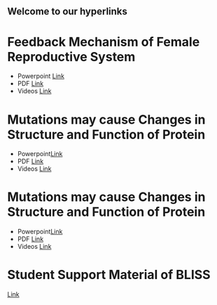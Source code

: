 ## Welcome to our hyperlinks

# Feedback Mechanism of Female Reproductive System 
- Powerpoint [Link](url)
- PDF [Link](url)
- Videos [Link](url)

# Mutations may cause Changes in Structure and Function of Protein
- Powerpoint[Link](url)
- PDF [Link](url)
- Videos [Link](url)

# Mutations may cause Changes in Structure and Function of Protein
- Powerpoint[Link](url)
- PDF [Link](url)
- Videos [Link](url)

# Student Support Material of BLISS
[Link](https://github.com/ProjectPurposesOnly/ProjectHyperLink/blob/main/BLISS.pdf)
